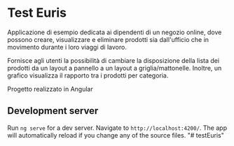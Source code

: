 # Test Euris
Applicazione di esempio dedicata ai dipendenti di un negozio online, dove possono creare, visualizzare e eliminare prodotti sia dall'ufficio che in movimento durante i loro viaggi di lavoro.

Fornisce agli utenti la possibilità di cambiare la disposizione della lista dei prodotti da un layout a pannello a un layout a griglia/mattonelle. Inoltre, un grafico visualizza il rapporto tra i prodotti per categoria.

Progetto realizzato in Angular

## Development server

Run `ng serve` for a dev server. Navigate to `http://localhost:4200/`. The app will automatically reload if you change any of the source files.
"# testEuris" 
